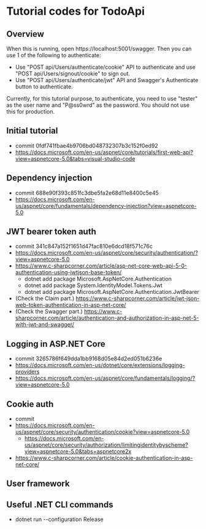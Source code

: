 # Tutorial codes for TodoApi

## Overview

When this is running, open https://localhost:5001/swagger. Then you can use 1 of the following to authenticate:
- Use "POST api/Users/authenticate/cookie" API to authenticate and use "POST api/Users/signout/cookie" to sign out.
- Use "POST api/Users/authenticate/jwt" API and Swagger's Authenticate button to authenticate.

Currently, for this tutorial purpose, to authenticate, you need to use "tester" as the user name and "P@ss0wrd" as the password.
You should not use this for production.

## Initial tutorial

- commit 0fdf741fbae4b9706bd048732307b3c152f0ed92
- https://docs.microsoft.com/en-us/aspnet/core/tutorials/first-web-api?view=aspnetcore-5.0&tabs=visual-studio-code

## Dependency injection

- commit 688e90f393c851fc3dbe5fa2e68d11e8400c5e45
- https://docs.microsoft.com/en-us/aspnet/core/fundamentals/dependency-injection?view=aspnetcore-5.0

## JWT bearer token auth

- commit 341c847a152f1651d47fac810e6dcd18f571c76c
- https://docs.microsoft.com/en-us/aspnet/core/security/authentication/?view=aspnetcore-5.0
- https://www.c-sharpcorner.com/article/asp-net-core-web-api-5-0-authentication-using-jwtjson-base-token/
   - dotnet add package Microsoft.AspNetCore.Authentication
   - dotnet add package System.IdentityModel.Tokens.Jwt
   - dotnet add package Microsoft.AspNetCore.Authentication.JwtBearer
- (Check the Claim part.) https://www.c-sharpcorner.com/article/jwt-json-web-token-authentication-in-asp-net-core/
- (Check the Swagger part.) https://www.c-sharpcorner.com/article/authentication-and-authorization-in-asp-net-5-with-jwt-and-swagger/

## Logging in ASP.NET Core

- commit 3265786f649dda1bb9168d05e84d2ed051b6236e
- https://docs.microsoft.com/en-us/dotnet/core/extensions/logging-providers
- https://docs.microsoft.com/en-us/aspnet/core/fundamentals/logging/?view=aspnetcore-5.0

## Cookie auth

- commit 
- https://docs.microsoft.com/en-us/aspnet/core/security/authentication/cookie?view=aspnetcore-5.0
   - https://docs.microsoft.com/en-us/aspnet/core/security/authorization/limitingidentitybyscheme?view=aspnetcore-5.0&tabs=aspnetcore2x
- https://www.c-sharpcorner.com/article/cookie-authentication-in-asp-net-core/ 

## User framework

## Useful .NET CLI commands

- dotnet run --configuration Release
